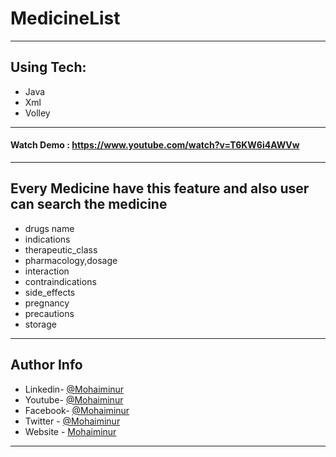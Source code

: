 # MedicineList
---
## Using Tech:

* Java
* Xml
* Volley



---
#### Watch Demo : https://www.youtube.com/watch?v=T6KW6i4AWVw
---
## Every Medicine have  this feature and also user can search the medicine

* drugs name
* indications
* therapeutic_class
* pharmacology,dosage
* interaction
* contraindications
* side_effects
* pregnancy
* precautions
* storage


---


## Author Info
- Linkedin- [@Mohaiminur](https://www.linkedin.com/in/mohaiminur/)
- Youtube- [@Mohaiminur](https://www.youtube.com/channel/UC5MlwVt5vXtpHvgDHxbgqmw)
- Facebook- [@Mohaiminur](https://facebook.com/sifat404)
- Twitter - [@Mohaiminur](https://twitter.com/sifatkhan442)
- Website - [Mohaiminur](https://mohaiminur.ml)

---
